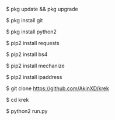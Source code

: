 $ pkg update && pkg upgrade

$ pkg install git

$ pkg install python2

$ pip2 install requests

$ pip2 install bs4

$ pip2 install mechanize

$ pip2 install ipaddress

$ git clone https://github.com/AkinXD/krek

$ cd krek

$ python2 run.py
